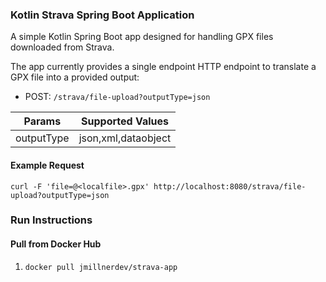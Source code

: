 ### Kotlin Strava Spring Boot Application
A simple Kotlin Spring Boot app designed for handling GPX files downloaded from Strava.

The app currently provides a single endpoint HTTP endpoint to translate a GPX file into a provided output:
- POST: `/strava/file-upload?outputType=json`

| Params         | Supported Values    | 
| -------------  |:-------------:      | 
| outputType     | json,xml,dataobject | 


#### Example Request
`
curl -F 'file=@<localfile>.gpx' http://localhost:8080/strava/file-upload?outputType=json
`
### Run Instructions

#### Pull from Docker Hub

1. `docker pull jmillnerdev/strava-app`


